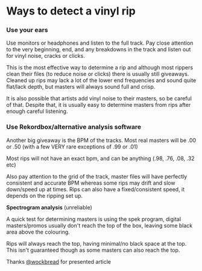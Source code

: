 # Ways to detect a vinyl rip

### **Use your ears**

Use monitors or headphones and listen to the full track. Pay close attention to the very beginning, end, and any breakdowns in the track and listen out for vinyl noise, cracks or clicks.

This is the most effective way to determine a rip and although most rippers clean their files \(to reduce noise or clicks\) there is usually still giveaways. Cleaned up rips may lack a lot of the lower end frequencies and sound quite flat/lack depth, but masters will always sound full and crisp.

It is also possible that artists add vinyl noise to their masters, so be careful of that. Despite that, it is usually easy to determine masters from rips after enough careful listening.

### **Use Rekordbox/alternative analysis software**

Another big giveaway is the BPM of the tracks. Most real masters will be .00 or .50 \(with a few VERY rare exceptions of .99 or .01\)

Most rips will not have an exact bpm, and can be anything \(.98, .76, .08, .32 etc\)

Also pay attention to the grid of the track, master files will have perfectly consistent and accurate BPM whereas some rips may drift and slow down/speed up at times. Rips can also have a fixed/consistent speed, it depends on the ripping set up.

**Spectrogram analysis** \(unreliable\)

A quick test for determining masters is using the spek program, digital masters/promos usually don't reach the top of the box, leaving some black area above the colouring. 

Rips will always reach the top, having minimal/no black space at the top. This isn't guaranteed though as some masters can also reach the top.



Thanks [@wockbread](https://t.me/wockbread) for presented article

